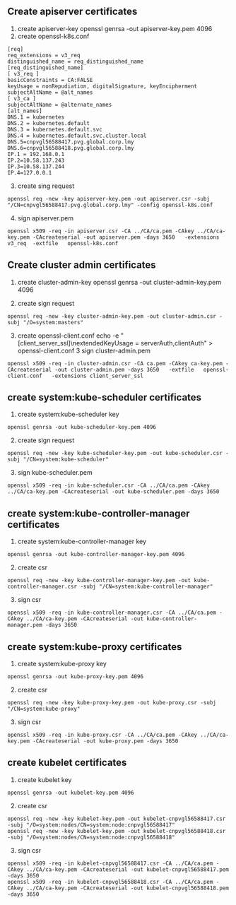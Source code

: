 ## Create apiserver certificates
1. create apiserver-key
openssl genrsa -out apiserver-key.pem 4096
2. create openssl-k8s.conf
```
[req]
req_extensions = v3_req
distinguished_name = req_distinguished_name
[req_distinguished_name]
[ v3_req ]
basicConstraints = CA:FALSE
keyUsage = nonRepudiation, digitalSignature, keyEncipherment
subjectAltName = @alt_names
[ v3_ca ]
subjectAltName = @alternate_names
[alt_names]
DNS.1 = kubernetes
DNS.2 = kubernetes.default
DNS.3 = kubernetes.default.svc
DNS.4 = kubernetes.default.svc.cluster.local
DNS.5=cnpvgl56588417.pvg.global.corp.lmy
DNS.6=cnpvgl56588418.pvg.global.corp.lmy
IP.1 = 192.168.0.1
IP.2=10.58.137.243
IP.3=10.58.137.244
IP.4=127.0.0.1
```
3. create sing request 
```
openssl req -new -key apiserver-key.pem -out apiserver.csr -subj "/CN=cnpvgl56588417.pvg.global.corp.lmy" -config openssl-k8s.conf 

```

4. sign apiserver.pem
```
openssl x509 -req -in apiserver.csr -CA ../CA/ca.pem -CAkey ../CA/ca-key.pem -CAcreateserial -out apiserver.pem -days 3650   -extensions v3_req  -extfile   openssl-k8s.conf
```


## Create cluster admin certificates


1. create cluster-admin-key
openssl genrsa -out cluster-admin-key.pem 4096

2. create sign request 

```
openssl req -new -key cluster-admin-key.pem -out cluster-admin.csr -subj "/O=system:masters"
```

3. create openssl-client.conf
 echo -e  "[client_server_ssl]\nextendedKeyUsage = serverAuth,clientAuth" > openssl-client.conf
3 sign cluster-admin.pem

```
openssl x509 -req -in cluster-admin.csr -CA ca.pem -CAkey ca-key.pem -CAcreateserial -out cluster-admin.pem -days 3650   -extfile   openssl-client.conf   -extensions client_server_ssl 
```

## create system:kube-scheduler  certificates 
1. create system:kube-scheduler key 

```
openssl genrsa -out kube-scheduler-key.pem 4096 
```
2. create sign request 
```
openssl req -new -key kube-scheduler-key.pem -out kube-scheduler.csr -subj "/CN=system:kube-scheduler" 
```
3. sign kube-scheduler.pem
```
openssl x509 -req -in kube-scheduler.csr -CA ../CA/ca.pem -CAkey ../CA/ca-key.pem -CAcreateserial -out kube-scheduler.pem -days 3650 
```



## create system:kube-controller-manager  certificates 
1. create system:kube-controller-manager key 

```
openssl genrsa -out kube-controller-manager-key.pem 4096 
```
2. create csr 
```
openssl req -new -key kube-controller-manager-key.pem -out kube-controller-manager.csr -subj "/CN=system:kube-controller-manager" 
```
3. sign csr
```
openssl x509 -req -in kube-controller-manager.csr -CA ../CA/ca.pem -CAkey ../CA/ca-key.pem -CAcreateserial -out kube-controller-manager.pem -days 3650 
```

## create system:kube-proxy  certificates 
1. create system:kube-proxy key 

```
openssl genrsa -out kube-proxy-key.pem 4096 
```
2. create csr 
```
openssl req -new -key kube-proxy-key.pem -out kube-proxy.csr -subj "/CN=system:kube-proxy" 
```
3. sign csr
```
openssl x509 -req -in kube-proxy.csr -CA ../CA/ca.pem -CAkey ../CA/ca-key.pem -CAcreateserial -out kube-proxy.pem -days 3650 
```

## create kubelet  certificates 

1. create kubelet key 

```
openssl genrsa -out kubelet-key.pem 4096 
```
2. create csr 
```
openssl req -new -key kubelet-key.pem -out kubelet-cnpvgl56588417.csr -subj "/O=system:nodes/CN=system:node:cnpvgl56588417" 
openssl req -new -key kubelet-key.pem -out kubelet-cnpvgl56588418.csr -subj "/O=system:nodes/CN=system:node:cnpvgl56588418" 

```
3. sign csr
```
openssl x509 -req -in kubelet-cnpvgl56588417.csr -CA ../CA/ca.pem -CAkey ../CA/ca-key.pem -CAcreateserial -out kubelet-cnpvgl56588417.pem -days 3650 
openssl x509 -req -in kubelet-cnpvgl56588418.csr -CA ../CA/ca.pem -CAkey ../CA/ca-key.pem -CAcreateserial -out kubelet-cnpvgl56588418.pem -days 3650 

```

